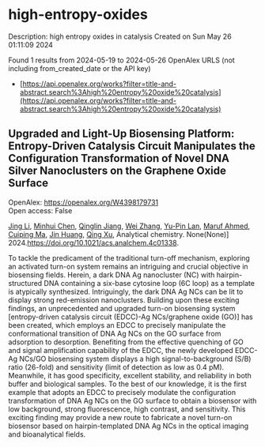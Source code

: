 # high-entropy-oxides
Description: high entropy oxides in catalysis
Created on Sun May 26 01:11:09 2024

Found 1 results from 2024-05-19 to 2024-05-26
OpenAlex URLS (not including from_created_date or the API key)
- [https://api.openalex.org/works?filter=title-and-abstract.search%3Ahigh%20entropy%20oxide%20catalysis](https://api.openalex.org/works?filter=title-and-abstract.search%3Ahigh%20entropy%20oxide%20catalysis)

## Upgraded and Light-Up Biosensing Platform: Entropy-Driven Catalysis Circuit Manipulates the Configuration Transformation of Novel DNA Silver Nanoclusters on the Graphene Oxide Surface   

OpenAlex: https://openalex.org/W4398179731    
Open access: False
    
[Jing Li](https://openalex.org/A5062820596), [Minhui Chen](https://openalex.org/A5007208327), [Qinglin Jiang](https://openalex.org/A5063828593), [Wei Zhang](https://openalex.org/A5076699095), [Yu-Pin Lan](https://openalex.org/A5065682724), [Maruf Ahmed](https://openalex.org/A5052522480), [Cuiping Ma](https://openalex.org/A5074002905), [Jin Huang](https://openalex.org/A5045031489), [Qing Xu](https://openalex.org/A5021391070), Analytical chemistry. None(None)] 2024.https://doi.org/10.1021/acs.analchem.4c01338.
    
To tackle the predicament of the traditional turn-off mechanism, exploring an activated turn-on system remains an intriguing and crucial objective in biosensing fields. Herein, a dark DNA Ag nanocluster (NC) with hairpin-structured DNA containing a six-base cytosine loop (6C loop) as a template is atypically synthesized. Intriguingly, the dark DNA Ag NCs can be lit to display strong red-emission nanoclusters. Building upon these exciting findings, an unprecedented and upgraded turn-on biosensing system [entropy-driven catalysis circuit (EDCC)-Ag NCs/graphene oxide (GO)] has been created, which employs an EDCC to precisely manipulate the conformational transition of DNA Ag NCs on the GO surface from adsorption to desorption. Benefiting from the effective quenching of GO and signal amplification capability of the EDCC, the newly developed EDCC-Ag NCs/GO biosensing system displays a high signal-to-background (S/B) ratio (26-fold) and sensitivity (limit of detection as low as 0.4 pM). Meanwhile, it has good specificity, excellent stability, and reliability in both buffer and biological samples. To the best of our knowledge, it is the first example that adopts an EDCC to precisely modulate the configuration transformation of DNA Ag NCs on the GO surface to obtain a biosensor with low background, strong fluorescence, high contrast, and sensitivity. This exciting finding may provide a new route to fabricate a novel turn-on biosensor based on hairpin-templated DNA Ag NCs in the optical imaging and bioanalytical fields.    

    
